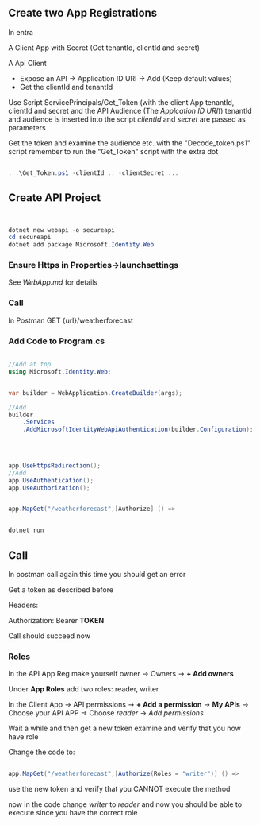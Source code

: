
## Create two App Registrations

In entra

A Client App with Secret (Get tenantId, clientId and secret)

A Api Client
  - Expose an API -> Application ID URI -> Add  (Keep default values)
  - Get the clientId and tenantId

Use Script ServicePrincipals/Get_Token (with the client App tenantId, clientId and secret and the API Audience (The *Applcation ID URI*))
tenantId and audience is inserted into the script *clientId* and *secret* are
passed as parameters

Get the token and examine the audience etc. with the "Decode_token.ps1" script
remember to run the "Get_Token" script with the extra dot

```powershell

. .\Get_Token.ps1 -clientId .. -clientSecret ...

```


## Create API Project

```powershell


dotnet new webapi -o secureapi
cd secureapi
dotnet add package Microsoft.Identity.Web


```

### Ensure Https in Properties->launchsettings
See *WebApp.md* for details

### Call

In Postman GET {url}/weatherforecast

### Add Code to Program.cs

```csharp

//Add at top
using Microsoft.Identity.Web;


var builder = WebApplication.CreateBuilder(args);

//Add
builder
    .Services
    .AddMicrosoftIdentityWebApiAuthentication(builder.Configuration);
    
  


app.UseHttpsRedirection();
//Add
app.UseAuthentication();
app.UseAuthorization();


app.MapGet("/weatherforecast",[Authorize] () =>

```

```powershell

dotnet run

```

## Call

In postman call again this time you should get an error

Get a token as described before

Headers:

Authorization: Bearer **TOKEN**

Call should succeed now

### Roles

In the API App Reg make yourself owner
  -> Owners -> **+ Add owners**

Under **App Roles** add two roles: reader, writer


In the Client App
 -> API permissions -> **+ Add a permission**
 -> **My APIs**
 -> Choose your API APP
 -> Choose *reader*
 -> *Add permissions*

 Wait a while and then get a new token examine and verify that you now have role

 Change the code to:

 ```csharp

app.MapGet("/weatherforecast",[Authorize(Roles = "writer")] () =>

 ```

 use the new token and verify that you CANNOT execute the method

 now in the code change *writer* to *reader* and now you should be able to execute since you have the correct role
 
